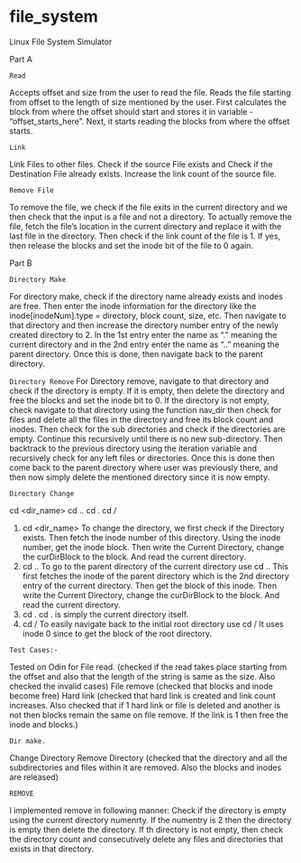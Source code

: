 # file_system
Linux File System Simulator


Part A



`Read`

  Accepts offset and size from the user to read the file.
  Reads the file starting from offset to the length of size mentioned by the user. First calculates the block from where the offset should start and stores it in variable - “offset_starts_here”. Next, it starts reading the blocks from where the offset starts.
  



`Link`

  Link Files to other files. Check if the source File exists and Check if the Destination File already exists. Increase the link count of the source file. 
  

`Remove File`

  To remove the file, we check if the file exits in the current directory and we then check that the input is a file and not a directory.
  To actually remove the file, fetch the file’s location in the current directory and replace it with the last file in the directory.
  Then check if the link count of the file is 1. If yes, then release the blocks and set the inode bit of the file to 0 again.
  
  
Part B


`Directory Make`

  For directory make, check if the directory name already exists and inodes are free. Then enter the inode information for the directory like the inode[inodeNum].type = directory, block count, size, etc. Then navigate to that directory and then increase the directory number entry of the newly created directory to 2. In the 1st entry enter the name as “.” meaning the current directory and in the 2nd entry enter the name as “..” meaning the parent directory. Once this is done, then navigate back to the parent directory.
  
`Directory Remove`
  For Directory remove, navigate to that directory and check if the directory is empty. If it is empty, then delete the directory and free the blocks and set the inode bit to 0. If the directory is not empty, check navigate to that directory using the function nav_dir then check for files and delete all the files in the directory and free its block count and inodes. Then check for the sub directories and check if the directories are empty. Continue this recursively until there is no new sub-directory. 
  Then backtrack to the previous directory using the iteration variable and recursively check for any left files or directories. Once this is done then come back to the parent directory where user was previously there, and then now simply delete the mentioned directory since it is now empty.


`Directory Change`

  cd <dir_name>
  cd ..
  cd .
  cd /
  1. cd <dir_name>
  To change the directory, we first check if the Directory exists. Then fetch the inode number of this directory. Using the inode number, get the inode block. Then write the Current Directory, change the curDirBlock to the block. And read the current directory.
  2. cd ..
  To go to the parent directory of the current directory use cd ..
  This first fetches the inode of the parent directory which is the 2nd directory entry of the current directory. Then get the block of this inode. Then write the Current Directory, change the curDirBlock to the block. And read the current directory.
  3. cd .
  cd . is simply the current directory itself.
  4. cd /
  To easily navigate back to the initial root directory use cd / 
  It uses inode 0 since to get the block of the root directory.

`Test Cases:- `

  Tested on Odin for 
  File read. (checked if the read takes place starting from the offset and also that the length of the string is same as the size. Also checked the invalid cases)
  File remove (checked that blocks and inode become free)
  Hard link (checked that hard link is created and link count increases. Also checked that if 1 hard link or file is deleted and another is not then blocks remain the same on file remove. If the link is 1 then free the inode and blocks.)

`Dir make.`

  Change Directory
  Remove Directory (checked that the directory and all the subdirectories and files within it are removed. Also the blocks and inodes are released)

`REMOVE`

  I implemented remove in following manner:
  Check if the directory is empty using the current directory numenrty. 
  If the numentry is 2 then the directory is empty then delete the directory. 
  If th directory is not empty, then check the directory count and consecutively delete any files and directories that exists in that directory. 
